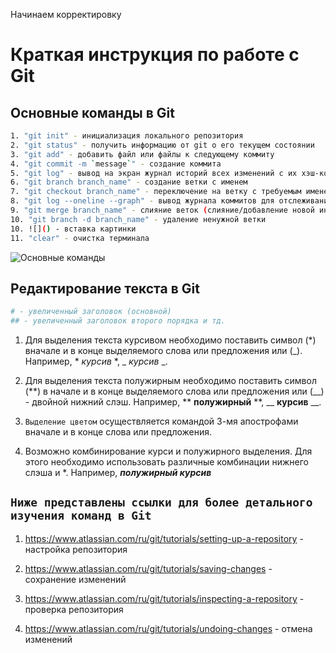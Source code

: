 Начинаем корректировку 

# Краткая инструкция по работе с Git
## Основные команды в Git
``` sh
1. "git init" - инициализация локального репозитория
2. "git status" - получить информацию от git о его текущем состоянии
3. "git add" - добавить файл или файлы к следующему коммиту
4. "git commit -m `message`" - создание коммита
5. "git log" - вывод на экран журнал историй всех изменений с их хэш-кодами
6. "git branch branch_name" - создание ветки с именем
7. "git checkout branch_name" - переключение на ветку с требуемым именем
8. "git log --oneline --graph" - вывод журнала коммитов для отслеживания веток
9. "git merge branch_name" - слияние веток (слияние/добавление новой информации происходит в ту ветку в которую произведен вход через команду checkout)
10. "git branch -d branch_name" - удаление ненужной ветки
10. ![]() - вставка картинки
11. "clear" - очистка терминала 
```
![Основные команды](pic.jpg)

## Редактирование текста в Git

```sh
# - увеличенный заголовок (основной)
## - увеличенный заголовок второго порядка и тд.
```

1. Для выделения текста курсивом необходимо поставить символ (*) вначале и в конце выделяемого слова или предложения или (_). Например, * *курсив* *, _ _курсив_ _.

2. Для выделения текста полужирным необходимо поставить символ (**) в начале и в конце выделяемого слова или предложения или (__) - двойной нижний слэш. Например,  ** **полужирный** **, __ __курсив__ __.

3. ``` Выделение цветом ``` осуществляется  командой 3-мя апострофами вначале и в конце слова или предложения.

4. Возможно комбинирование курси и полужирного выделения. Для этого необходимо использовать различные комбинации нижнего слэша и *. Например, _**полужирный курсив**_



## ``` Ниже представлены ссылки для более детального изучения команд в Git ```
1. https://www.atlassian.com/ru/git/tutorials/setting-up-a-repository - настройка репозитория
2. https://www.atlassian.com/ru/git/tutorials/saving-changes - сохранение изменений

3. https://www.atlassian.com/ru/git/tutorials/inspecting-a-repository - проверка репозитория

4. https://www.atlassian.com/ru/git/tutorials/undoing-changes - отмена изменений
